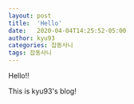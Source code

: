 ```yaml
---
layout: post
title:  'Hello'
date:   2020-04-04T14:25:52-05:00
author: kyu93
categories: 잡동사니
tags: 잡동사니
---
```


Hello!!

This is kyu93's blog!

